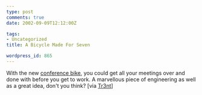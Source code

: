 ```yaml
---
type: post
comments: true
date: 2002-09-09T12:12:00Z

tags:
- Uncategorized
title: A Bicycle Made For Seven

wordpress_id: 865
---
```


With the new [conference bike](http://www.conferencebike.com/Conference/Newmodel/NewModel.htm), you could get all your meetings over and done with before you get to work. A marvellous piece of engineering as well as a great idea, don't you think? [via [Tr3nt](http://www.tr3nt.com)]

